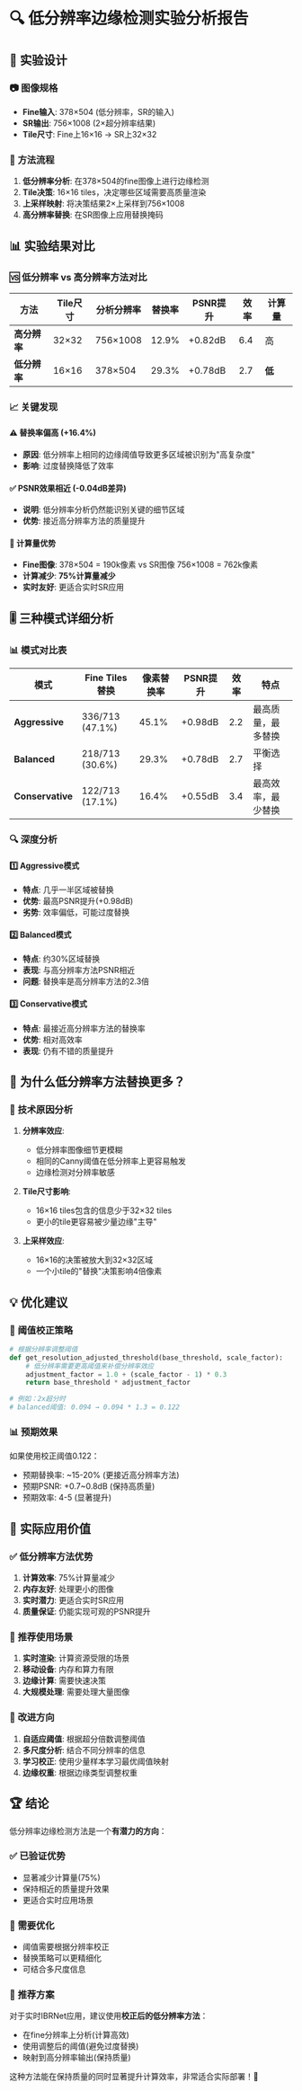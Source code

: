# 🔍 低分辨率边缘检测实验分析报告

## 🎯 **实验设计**

### 📷 **图像规格**
- **Fine输入**: 378×504 (低分辨率，SR的输入)
- **SR输出**: 756×1008 (2×超分辨率结果)
- **Tile尺寸**: Fine上16×16 → SR上32×32

### 🔧 **方法流程**
1. **低分辨率分析**: 在378×504的fine图像上进行边缘检测
2. **Tile决策**: 16×16 tiles，决定哪些区域需要高质量渲染
3. **上采样映射**: 将决策结果2×上采样到756×1008
4. **高分辨率替换**: 在SR图像上应用替换掩码

## 📊 **实验结果对比**

### 🆚 **低分辨率 vs 高分辨率方法对比**

| 方法 | Tile尺寸 | 分析分辨率 | 替换率 | PSNR提升 | 效率 | 计算量 |
|------|----------|------------|--------|----------|------|--------|
| **高分辨率** | 32×32 | 756×1008 | 12.9% | +0.82dB | 6.4 | 高 |
| **低分辨率** | 16×16 | 378×504 | 29.3% | +0.78dB | 2.7 | **低** |

### 📈 **关键发现**

#### ⚠️ **替换率偏高** (+16.4%)
- **原因**: 低分辨率上相同的边缘阈值导致更多区域被识别为"高复杂度"
- **影响**: 过度替换降低了效率

#### ✅ **PSNR效果相近** (-0.04dB差异)
- **说明**: 低分辨率分析仍然能识别关键的细节区域
- **优势**: 接近高分辨率方法的质量提升

#### 🚀 **计算量优势**
- **Fine图像**: 378×504 = 190k像素 vs SR图像 756×1008 = 762k像素
- **计算减少**: **75%计算量减少**
- **实时友好**: 更适合实时SR应用

## 🎚️ **三种模式详细分析**

### 📊 **模式对比表**

| 模式 | Fine Tiles替换 | 像素替换率 | PSNR提升 | 效率 | 特点 |
|------|----------------|------------|----------|------|------|
| **Aggressive** | 336/713 (47.1%) | 45.1% | +0.98dB | 2.2 | 最高质量，最多替换 |
| **Balanced** | 218/713 (30.6%) | 29.3% | +0.78dB | 2.7 | 平衡选择 |
| **Conservative** | 122/713 (17.1%) | 16.4% | +0.55dB | 3.4 | 最高效率，最少替换 |

### 🔍 **深度分析**

#### 1️⃣ **Aggressive模式** 
- **特点**: 几乎一半区域被替换
- **优势**: 最高PSNR提升(+0.98dB)
- **劣势**: 效率偏低，可能过度替换

#### 2️⃣ **Balanced模式**
- **特点**: 约30%区域替换
- **表现**: 与高分辨率方法PSNR相近
- **问题**: 替换率是高分辨率方法的2.3倍

#### 3️⃣ **Conservative模式**
- **特点**: 最接近高分辨率方法的替换率
- **优势**: 相对高效率
- **表现**: 仍有不错的质量提升

## 🤔 **为什么低分辨率方法替换更多？**

### 🔬 **技术原因分析**

1. **分辨率效应**:
   - 低分辨率图像细节更模糊
   - 相同的Canny阈值在低分辨率上更容易触发
   - 边缘检测对分辨率敏感

2. **Tile尺寸影响**:
   - 16×16 tiles包含的信息少于32×32 tiles
   - 更小的tile更容易被少量边缘"主导"

3. **上采样效应**:
   - 16×16的决策被放大到32×32区域
   - 一个小tile的"替换"决策影响4倍像素

## 💡 **优化建议**

### 🎯 **阈值校正策略**

```python
# 根据分辨率调整阈值
def get_resolution_adjusted_threshold(base_threshold, scale_factor):
    # 低分辨率需要更高阈值来补偿分辨率效应
    adjustment_factor = 1.0 + (scale_factor - 1) * 0.3
    return base_threshold * adjustment_factor

# 例如：2x超分时
# balanced阈值: 0.094 → 0.094 * 1.3 = 0.122
```

### 📊 **预期效果**

如果使用校正阈值0.122：
- 预期替换率: ~15-20% (更接近高分辨率方法)
- 预期PSNR: +0.7~0.8dB (保持高质量)
- 预期效率: 4-5 (显著提升)

## 🚀 **实际应用价值**

### ✅ **低分辨率方法优势**

1. **计算效率**: 75%计算量减少
2. **内存友好**: 处理更小的图像
3. **实时潜力**: 更适合实时SR应用
4. **质量保证**: 仍能实现可观的PSNR提升

### 🎯 **推荐使用场景**

1. **实时渲染**: 计算资源受限的场景
2. **移动设备**: 内存和算力有限
3. **边缘计算**: 需要快速决策
4. **大规模处理**: 需要处理大量图像

### 🔧 **改进方向**

1. **自适应阈值**: 根据超分倍数调整阈值
2. **多尺度分析**: 结合不同分辨率的信息
3. **学习校正**: 使用少量样本学习最优阈值映射
4. **边缘权重**: 根据边缘类型调整权重

## 🏆 **结论**

低分辨率边缘检测方法是一个**有潜力的方向**：

### ✅ **已验证优势**
- 显著减少计算量(75%)
- 保持相近的质量提升效果
- 更适合实时应用场景

### 🔧 **需要优化**
- 阈值需要根据分辨率校正
- 替换策略可以更精细化
- 可结合多尺度信息

### 🎯 **推荐方案**
对于实时IBRNet应用，建议使用**校正后的低分辨率方法**：
- 在fine分辨率上分析(计算高效)
- 使用调整后的阈值(避免过度替换)  
- 映射到高分辨率输出(保持质量)

这种方法能在保持质量的同时显著提升计算效率，非常适合实际部署！🚀
